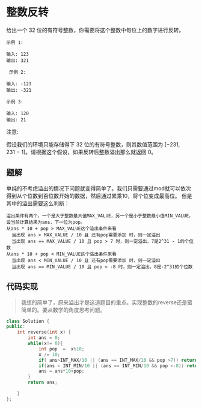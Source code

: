 # 整数反转
给出一个 32 位的有符号整数，你需要将这个整数中每位上的数字进行反转。
```
示例 1:

输入: 123
输出: 321
```
 
```
 示例 2:

输入: -123
输出: -321
```
```
示例 3:

输入: 120
输出: 21
```

注意:

假设我们的环境只能存储得下 32 位的有符号整数，则其数值范围为 [−231,  231 − 1]。请根据这个假设，如果反转后整数溢出那么就返回 0。

## 题解
单纯的不考虑溢出的情况下问题就变得简单了。我们只需要通过mod就可以依次得到从个位数到百位数开始的数据，然后通过累乘10，将个位变成最高位。
但是其中的溢出需要这么判断：

```
溢出条件有两个，一个是大于整数最大值MAX_VALUE，另一个是小于整数最小值MIN_VALUE，设当前计算结果为ans，下一位为pop。
从ans * 10 + pop > MAX_VALUE这个溢出条件来看
  当出现 ans > MAX_VALUE / 10 且 还有pop需要添加 时，则一定溢出
  当出现 ans == MAX_VALUE / 10 且 pop > 7 时，则一定溢出，7是2^31 - 1的个位数
从ans * 10 + pop < MIN_VALUE这个溢出条件来看
  当出现 ans < MIN_VALUE / 10 且 还有pop需要添加 时，则一定溢出
  当出现 ans == MIN_VALUE / 10 且 pop < -8 时，则一定溢出，8是-2^31的个位数
```

## 代码实现
>我想的简单了，原来溢出才是这道题目的重点。实现整数的reverse还是蛮简单的。要从数学的角度思考问题。
```C++
class Solution {
public:
    int reverse(int x) {
        int ans = 0;
        while(x!= 0){
            int pop  =  x%10;
            x /= 10;
            if( ans>INT_MAX/10 || (ans == INT_MAX/10 && pop >7)) return 0;
            if(ans < INT_MIN/10 || (ans == INT_MIN/10 && pop <-8)) return 0; 
            ans = ans*10+pop;
        }
        return ans;
        
    }
};
```
